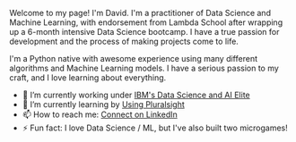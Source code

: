 Welcome to my page! I'm David. I'm a practitioner of Data Science and Machine Learning, with endorsement from Lambda School after wrapping up a 6-month intensive Data Science bootcamp. I have a true passion for development and the process of making projects come to life.


I'm a Python native with awesome experience using many different algorithms and Machine Learning models. I have a serious passion to my craft, and I love learning about everything.

- 🔭 I’m currently working under [IBM's Data Science and AI Elite]('https://www.ibm.com/analytics/services/data-science-and-ai-elite')
- 🌱 I’m currently learning by [Using Pluralsight](pluralsight.com/)
- 📫 How to reach me: [Connect on LinkedIn](https://www.linkedin.com/in/daavidcruuz/)
- ⚡ Fun fact: I love Data Science / ML, but I've also built two microgames!
